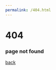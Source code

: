 ```yaml
---
permalink: /404.html
---
```


<div id="arbackground"></div>
<div class="artop">
  <h1>404</h1>
  <h3>page not found</h3>
</div>
<div class="arcontainer">
  <div class="ghost-copy">
    <div class="one"></div>
    <div class="two"></div>
    <div class="three"></div>
    <div class="four"></div>
  </div>
  <div class="ghost">
    <div class="face">
      <div class="eye"></div>
      <div class="eye-right"></div>
      <div class="mouth"></div>
    </div>
  </div>
  <div class="arshadow"></div>
</div>

[back](./)
